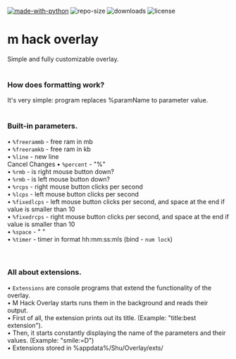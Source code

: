 [![made-with-python](https://img.shields.io/badge/Made%20with-C%23-blueviolet)](https://docs.microsoft.com/en-us/dotnet/csharp/)
![repo-size](https://img.shields.io/github/repo-size/KD3n1z/mhack-overlay)
![downloads](https://img.shields.io/github/downloads/KD3n1z/mhack-overlay/total)
![license](https://img.shields.io/github/license/KD3n1z/mhack-overlay)

# m hack overlay
Simple and fully customizable overlay.
<br><br>
### How does formatting work?
It's very simple: program replaces %paramName to parameter value.
<br><br>
### Built-in parameters.
• <code>%freerammb</code> - free ram in mb<br>
• <code>%freeramkb</code> - free ram in kb<br>
• <code>%line</code> - new line<br>Cancel Changes
• <code>%percent</code> - "%"<br>
• <code>%rmb</code> - is right mouse button down?<br>
• <code>%rmb</code> - is left mouse button down?<br>
• <code>%rcps</code> - right mouse button clicks per second<br>
• <code>%lcps</code> - left mouse button clicks per second<br>
• <code>%fixedlcps</code> - left mouse button clicks per second, and space at the end if value is smaller than 10<br>
• <code>%fixedrcps</code> - right mouse button clicks per second, and space at the end if value is smaller than 10<br>
• <code>%space</code> - " "<br>
• <code>%timer</code> - timer in format hh:mm:ss:mls (bind - <code>num lock</code>)<br>
<br><br>
### All about extensions.
• <code>Extensions</code> are console programs that extend the functionality of the overlay.<br>
• M Hack Overlay starts runs them in the background and reads their output.<br>
• First of all, the extension prints out its title. (Example: "title:best extension").<br>
• Then, it starts constantly displaying the name of the parameters and their values. (Example: "smile:=D")<br>
• Extensions stored in %appdata%/Shu/Overlay/exts/
